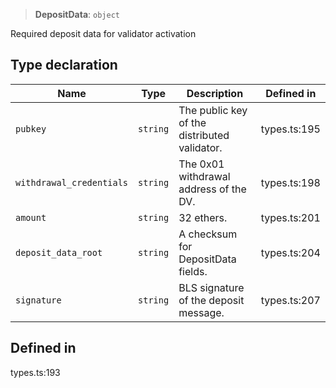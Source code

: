 > **DepositData**: `object`

Required deposit data for validator activation

## Type declaration

| Name | Type | Description | Defined in |
| ------ | ------ | ------ | ------ |
| `pubkey` | `string` | The public key of the distributed validator. | types.ts:195 |
| `withdrawal_credentials` | `string` | The 0x01 withdrawal address of the DV. | types.ts:198 |
| `amount` | `string` | 32 ethers. | types.ts:201 |
| `deposit_data_root` | `string` | A checksum for DepositData fields. | types.ts:204 |
| `signature` | `string` | BLS signature of the deposit message. | types.ts:207 |

## Defined in

types.ts:193

